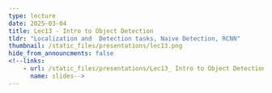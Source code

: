 ```yaml
---
type: lecture
date: 2025-03-04
title: Lec13 - Intro to Object Detection
tldr: "Localization and  Detection tasks, Naive Detection, RCNN"
thumbnail: /static_files/presentations/lec13.png
hide_from_announcments: false
<!--links:
    - url: /static_files/presentations/Lec13_ Intro to Object Detection.pdf
      name: slides-->
---
```

